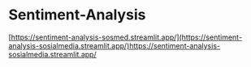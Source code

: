 # Sentiment-Analysis

[https://sentiment-analysis-sosmed.streamlit.app/](https://sentiment-analysis-sosialmedia.streamlit.app/)https://sentiment-analysis-sosialmedia.streamlit.app/
